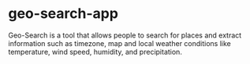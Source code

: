 # geo-search-app
Geo-Search is a tool that allows people to search for places and extract information such as timezone, map and local weather conditions like temperature, wind speed, humidity, and precipitation.
